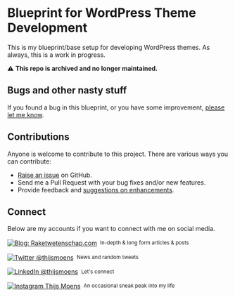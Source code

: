 # Blueprint for WordPress Theme Development

This is my blueprint/base setup for developing WordPress themes. As always, this is a work in progress.

⚠️ **This repo is archived and no longer maintained.**

## Bugs and other nasty stuff

If you found a bug in this blueprint, or you have some improvement, [please let me know](https://github.com/thijswillemmoens/blueprint-wp/issues/new).

## Contributions

Anyone is welcome to contribute to this project. There are various ways you can contribute:

* [Raise an issue](https://github.com/thijswillemmoens/blueprint-wp/issues) on GitHub.
* Send me a Pull Request with your bug fixes and/or new features.
* Provide feedback and [suggestions on enhancements](https://github.com/thijswillemmoens/blueprint-wp/issues?direction=desc&labels=Enhancement&page=1&sort=created&state=open).


## Connect

Below are my accounts if you want to connect with me on social media.

<div align="left">
  <p><a href="https://raketwetenschap.com/"><img alt="Blog: Raketwetenschap.com" align="center" src="https://img.shields.io/badge/Blog-gray.svg?colorB=a08f68&style=flat" /></a>&nbsp;<small> In-depth & long form articles & posts</small></p>
    <p><a href="https://twitter.com/thijsmoens/"><img alt="Twitter @thijsmoens" align="center" src="https://img.shields.io/badge/Twitter/x-gray.svg?colorB=2d2d2d&style=flat" /></a>&nbsp;<small> News and random tweets</small></p>
        <p><a href="https://www.linkedin.com/in/thijsmoens/"><img alt="LinkedIn @thijsmoens" align="center" src="https://img.shields.io/badge/Linkedin-gray.svg?colorB=73684b&style=flat" /></a>&nbsp;<small> Let's connect</small></p>
    <p><a href="https://www.instagram.com/thijsmoens"><img alt="Instagram Thijs Moens" align="center" src="https://img.shields.io/badge/Instagram-gray.svg?colorB=3d3d3d&style=flat" /></a>&nbsp;<small> An occasional sneak peak into my life</small></p>
</div>

<br>
